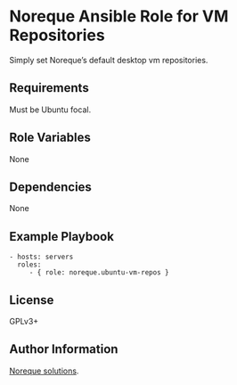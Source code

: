 Noreque Ansible Role for VM Repositories
=========

Simply set Noreque’s default desktop vm repositories.

Requirements
------------

Must be Ubuntu focal.

Role Variables
--------------

None

Dependencies
------------

None

Example Playbook
----------------

    - hosts: servers
      roles:
         - { role: noreque.ubuntu-vm-repos }

License
-------

GPLv3+

Author Information
------------------

[Noreque solutions](https://www.noreque.com).
